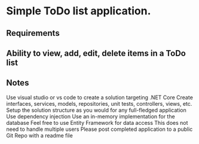 # Simple ToDo list application.
## Requirements
## Ability to view, add, edit, delete items in a ToDo list
## Notes
 Use visual studio or vs code to create a solution targeting .NET Core
 Create interfaces, services, models, repositories, unit tests, controllers, views, etc.
 Setup the solution structure as you would for any full-fledged application
 Use dependency injection
 Use an in-memory implementation for the database
 Feel free to use Entity Framework for data access
 This does not need to handle multiple users
 Please post completed application to a public Git Repo with a readme file
